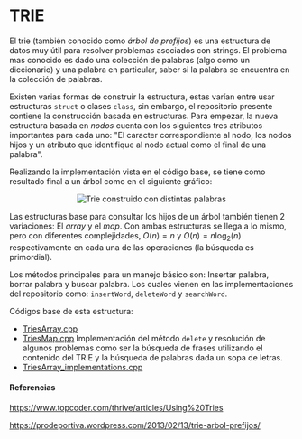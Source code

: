 # TRIE
El trie (también conocido como *árbol de prefijos*) es una estructura de datos muy útil para resolver problemas asociados con strings. El problema mas conocido es dado una colección de palabras (algo como un diccionario) y una palabra en particular, saber si la palabra se encuentra en la colección de palabras.

Existen varias formas de construir la estructura, estas varían entre usar estructuras `struct` o clases `class`, sin embargo, el repositorio presente contiene la construcción basada en estructuras. Para empezar, la nueva estructura basada en *nodos* cuenta con los siguientes tres atributos importantes para cada uno: "El caracter correspondiente al nodo, los nodos hijos y un atributo que identifique al nodo actual como el final de una palabra". 

Realizando la implementación vista en el código base, se tiene como resultado final a un árbol como en el siguiente gráfico:

<p align="center">
  <img src="https://prodeportiva.files.wordpress.com/2013/02/triea.png?w=604" alt="Trie construido con distintas palabras"/>
</p>

Las estructuras base para consultar los hijos de un árbol también tienen 2 variaciones: El *array* y el *map*. Con ambas estructuras se llega a lo mismo, pero con diferentes complejidades, $O(n) = n$ y $O(n) = n\log_{2}(n)$ respectivamente en cada una de las operaciones (la búsqueda es primordial).

Los métodos principales para un manejo básico son: Insertar palabra, borrar palabra y buscar palabra. Los cuales vienen en las implementaciones del repositorio como: `insertWord`, `deleteWord` y `searchWord`.

Códigos base de esta estructura:
* [TriesArray.cpp](https://github.com/AnderMichael/Algoritmica/blob/main/EstructurasDeDatos/TRIE/TriesArray.cpp)
* [TriesMap.cpp](https://github.com/AnderMichael/Algoritmica/blob/main/EstructurasDeDatos/TRIE/TriesMap.cpp)
Implementación del método `delete` y resolución de algunos problemas como ser la búsqueda de frases utilizando el contenido del TRIE y la búsqueda de palabras dada un sopa de letras.
* [TriesArray_implementations.cpp](https://github.com/AnderMichael/Algoritmica/blob/main/EstructurasDeDatos/TRIE/TriesArray_implementations.cpp)

#### Referencias

https://www.topcoder.com/thrive/articles/Using%20Tries

https://prodeportiva.wordpress.com/2013/02/13/trie-arbol-prefijos/
